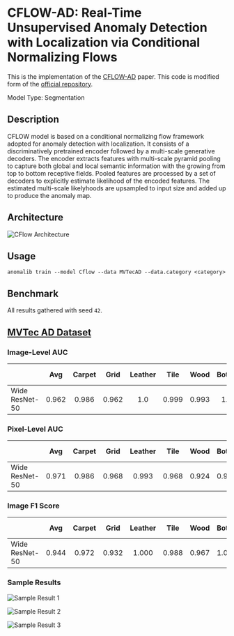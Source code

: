 # CFLOW-AD: Real-Time Unsupervised Anomaly Detection with Localization via Conditional Normalizing Flows

This is the implementation of the [CFLOW-AD](https://arxiv.org/pdf/2107.12571v1.pdf) paper. This code is modified form of the [official repository](https://github.com/gudovskiy/cflow-ad).

Model Type: Segmentation

## Description

CFLOW model is based on a conditional normalizing flow framework adopted for anomaly detection with localization. It consists of a discriminatively pretrained encoder followed by a multi-scale generative decoders. The encoder extracts features with multi-scale pyramid pooling to capture both global and local semantic information with the growing from top to bottom receptive fields. Pooled features are processed by a set of decoders to explicitly estimate likelihood of the encoded features. The estimated multi-scale likelyhoods are upsampled to input size and added up to produce the anomaly map.

## Architecture

![CFlow Architecture](/docs/source/images/cflow/architecture.jpg "CFlow Architecture")

## Usage

`anomalib train --model Cflow --data MVTecAD --data.category <category>`

## Benchmark

All results gathered with seed `42`.

## [MVTec AD Dataset](https://www.mvtec.com/company/research/datasets/mvtec-ad)

### Image-Level AUC

|                |  Avg  | Carpet | Grid  | Leather | Tile  | Wood  | Bottle | Cable | Capsule | Hazelnut | Metal Nut | Pill  | Screw | Toothbrush | Transistor | Zipper |
| -------------- | :---: | :----: | :---: | :-----: | :---: | :---: | :----: | :---: | :-----: | :------: | :-------: | :---: | :---: | :--------: | :--------: | :----: |
| Wide ResNet-50 | 0.962 | 0.986  | 0.962 |   1.0   | 0.999 | 0.993 |  1.0   | 0.893 |  0.945  |   1.0    |   0.995   | 0.924 | 0.908 |   0.897    |   0.943    | 0.984  |

### Pixel-Level AUC

|                |  Avg  | Carpet | Grid  | Leather | Tile  | Wood  | Bottle | Cable | Capsule | Hazelnut | Metal Nut | Pill  | Screw | Toothbrush | Transistor | Zipper |
| -------------- | :---: | :----: | :---: | :-----: | :---: | :---: | :----: | :---: | :-----: | :------: | :-------: | :---: | :---: | :--------: | :--------: | :----: |
| Wide ResNet-50 | 0.971 | 0.986  | 0.968 |  0.993  | 0.968 | 0.924 | 0.981  | 0.955 |  0.988  |  0.990   |   0.982   | 0.983 | 0.979 |   0.985    |   0.897    | 0.980  |

### Image F1 Score

|                |  Avg  | Carpet | Grid  | Leather | Tile  | Wood  | Bottle | Cable | Capsule | Hazelnut | Metal Nut | Pill  | Screw | Toothbrush | Transistor | Zipper |
| -------------- | :---: | :----: | :---: | :-----: | :---: | :---: | :----: | :---: | :-----: | :------: | :-------: | :---: | :---: | :--------: | :--------: | :----: |
| Wide ResNet-50 | 0.944 | 0.972  | 0.932 |  1.000  | 0.988 | 0.967 | 1.000  | 0.832 |  0.939  |  1.000   |   0.979   | 0.924 | 0.971 |   0.870    |   0.818    | 0.967  |

### Sample Results

![Sample Result 1](/docs/source/images/cflow/results/0.png "Sample Result 1")

![Sample Result 2](/docs/source/images/cflow/results/1.png "Sample Result 2")

![Sample Result 3](/docs/source/images/cflow/results/2.png "Sample Result 3")
